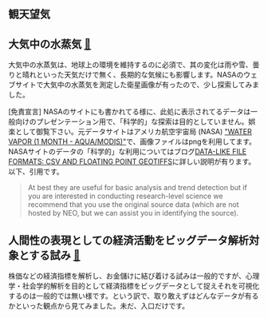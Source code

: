 ## 観天望気

## 大気中の水蒸気 [ 🔗](water_in_air.md)
大気中の水蒸気は、地球上の環境を維持するのに必須で、其の変化は雨や雪、曇りと晴れといった天気だけで無く、長期的な気候にも影響します。NASAのウェブサイトで大気中の水蒸気を測定した衛星画像が有ったので、少し探索してみました。  


[免責宣言] NASAのサイトにも書かれてる様に、此処に表示されてるデータは一般向けのプレゼンテーション用で、「科学的」な探索は目的としていません。娯楽として御覧下さい。元データサイトはアメリカ航空宇宙局 (NASA) ["WATER VAPOR (1 MONTH - AQUA/MODIS)"](https://neo.gsfc.nasa.gov/view.php?datasetId=MYDAL2_M_SKY_WV)で、画像ファイルはpngを利用してます。NASAサイトのデータの「科学的」な利用についてはブログ[DATA-LIKE FILE FORMATS: CSV AND FLOATING POINT GEOTIFFS](https://neo.gsfc.nasa.gov/blog/2013/12/23/csv-and-floating-point-geotiffs/)に詳しい説明が有ります。以下、引用です。 
>  At best they are useful for basic analysis and trend detection but if you are interested in conducting research-level science we recommend that you use the original source data (which are not hosted by NEO, but we can assist you in identifying the source).

## 人間性の表現としての経済活動をビッグデータ解析対象とする試み [ 🔗](sociology/readme.md)
株価などの経済指標を解析し、お金儲けに結び着ける試みは一般的ですが、心理学・社会学的解析を目的として経済指標をビッグデータとして捉えそれを可視化するのは一般的では無い様です。という訳で、取り敢えずはどんなデータが有るかといった観点から見てみました。未だ、入口だけです。  
